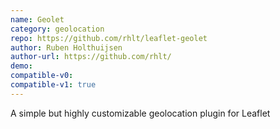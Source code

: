 ```yaml
---
name: Geolet
category: geolocation
repo: https://github.com/rhlt/leaflet-geolet
author: Ruben Holthuijsen
author-url: https://github.com/rhlt/
demo: 
compatible-v0:
compatible-v1: true
---
```


A simple but highly customizable geolocation plugin for Leaflet
